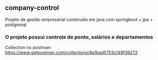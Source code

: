 ## company-control
Projeto de gestão empresarial construído em java com springboot  + jpa + postgresql

### O projeto possui controle de ponto, salários e departamentos

Collection no postman: https://www.getpostman.com/collections/8a1bad5753c149f39272
